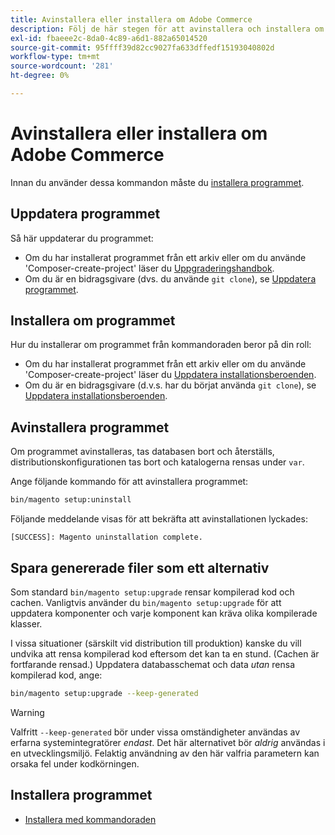 ```yaml
---
title: Avinstallera eller installera om Adobe Commerce
description: Följ de här stegen för att avinstallera och installera om lokala installationer av Adobe Commerce och Magento Open Source.
exl-id: fbaeee2c-8da0-4c89-a6d1-882a65014520
source-git-commit: 95ffff39d82cc9027fa633dffedf15193040802d
workflow-type: tm+mt
source-wordcount: '281'
ht-degree: 0%

---
```


# Avinstallera eller installera om Adobe Commerce

Innan du använder dessa kommandon måste du [installera programmet](../tutorials/install.md).

## Uppdatera programmet

Så här uppdaterar du programmet:

* Om du har installerat programmet från ett arkiv eller om du använde &#39;Composer-create-project&#39; läser du [Uppgraderingshandbok](../../upgrade/overview.md).
* Om du är en bidragsgivare (dvs. du använde `git clone`), se [Uppdatera programmet](../../upgrade/developer/git-installs.md).

## Installera om programmet

Hur du installerar om programmet från kommandoraden beror på din roll:

* Om du har installerat programmet från ett arkiv eller om du använde &#39;Composer-create-project&#39; läser du [Uppdatera installationsberoenden](https://developer.adobe.com/commerce/contributor/guides/install/update-dependencies/).
* Om du är en bidragsgivare (d.v.s. har du börjat använda `git clone`), se [Uppdatera installationsberoenden](https://developer.adobe.com/commerce/contributor/guides/install/update-dependencies/).

## Avinstallera programmet

Om programmet avinstalleras, tas databasen bort och återställs, distributionskonfigurationen tas bort och katalogerna rensas under `var`.

Ange följande kommando för att avinstallera programmet:

```bash
bin/magento setup:uninstall
```

Följande meddelande visas för att bekräfta att avinstallationen lyckades:

```terminal
[SUCCESS]: Magento uninstallation complete.
```

## Spara genererade filer som ett alternativ

Som standard `bin/magento setup:upgrade` rensar kompilerad kod och cachen. Vanligtvis använder du `bin/magento setup:upgrade` för att uppdatera komponenter och varje komponent kan kräva olika kompilerade klasser.

I vissa situationer (särskilt vid distribution till produktion) kanske du vill undvika att rensa kompilerad kod eftersom det kan ta en stund. (Cachen är fortfarande rensad.) Uppdatera databasschemat och data *utan* rensa kompilerad kod, ange:

```bash
bin/magento setup:upgrade --keep-generated
```

>[!WARNING]
>
>Valfritt `--keep-generated` bör under vissa omständigheter användas av erfarna systemintegratörer *endast*. Det här alternativet bör *aldrig* användas i en utvecklingsmiljö. Felaktig användning av den här valfria parametern kan orsaka fel under kodkörningen.

## Installera programmet

* [Installera med kommandoraden](../advanced.md)
